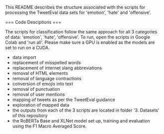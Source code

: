 This README describes the structure associated with the scripts for processing the TweetEval data sets for 'emotion', 'hate' and 'offensive'.

=== Code Desciptions ===

  The scripts for classification follow the same approach for all 3 categories of data: 'emotion', 'hate', 'offensive'. To run, open the scripts in Google Colab and 'run all'. Please make sure a GPU is enabled as the models are set to run on a CUDA.
  - data import
  - replacement of misspelled words
  - replacement of internet slang abbreviations
  - removal of HTML elements
  - removal of language contractions
  - conversion of emojis into text
  - removal of punctuation
  - removal of user mentions
  - mapping of tweets as per the TweetEval guidance
  - exploration of mapped data
  - the outputs from each of the 3 scripts are located in folder '3. Datasets' of this repository
  - the RoBERTa Base and XLNet model set up, training and evaluation using the F1 Macro Averaged Score.
  

